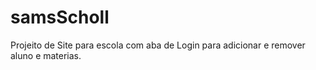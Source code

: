 # samsScholl
Projeito de Site para escola com aba de Login para adicionar e remover aluno e materias.
